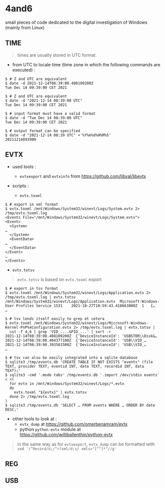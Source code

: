 # 4and6
small pieces of code dedicated to the digital investigation of Windows (mainly from Linux)


## TIME

> times are usually stored in UTC format.

- from UTC to locale time (time zone in which the following commands are executed) :

```console
$ # Z and UTC are equivalent
$ date -d 2021-12-14T08:39:00.408109200Z
Tue Dec 14 09:39:00 CET 2021

$ # Z and UTC are equivalent
$ date -d "2021-12-14 08:39:00 UTC"
Tue Dec 14 09:39:00 CET 2021

$ # input format must have a valid format
$ date -d "Tue Dec 14 08:39:00 UTC"
Tue Dec 14 09:39:00 CET 2021

$ # output format can be specified
$ date -d "2021-12-14 08:39 UTC" +'%Y%m%d%H%M%S'
20211214093900
```


## EVTX

- used tools :
  - `evtxexport` and `evtxinfo` from https://github.com/libyal/libevtx

- scripts :
  - `evtx.toxml`

```console
$ # export in xml format
$ evtx.toxml /mnt/Windows/System32/winevt/Logs/System.evtx 2> /tmp/evtx.toxml.log
<Events File="/mnt/Windows/System32/winevt/Logs/System.evtx">
<Event>
  <System>
…
  </System>
  <EventData>
…
  </EventData>
</Event>
…
</Events>
```

  - `evtx.totsv`

> `evtx.totsv` is based on `evtx.toxml` export

```console
$ # export in tsv format
$ evtx.toxml /mnt/Windows/System32/winevt/Logs/Application.evtx 2> /tmp/evtx.toxml.log | evtx.totsv
/mnt/Windows/System32/winevt/Logs/Application.evtx	Microsoft-Windows-User Profiles Service	1531	2021-10-27T10:59:43.418663000Z	1	{…
…

$ # tsv lends itself easily to grep et cetera
$ evtx.toxml /mnt/Windows/System32/winevt/Logs/Microsoft-Windows-Kernel-PnP%4Configuration.evtx 2> /tmp/evtx.toxml.log | evtx.totsv |
  cut -f 4,6 | grep 'VID_....&PID_...' | sort -r
2021-12-14T08:39:00.408109200Z	{'DeviceInstanceId': 'USBSTOR\\Disk&…
2021-12-14T08:39:00.404377100Z	{'DeviceInstanceId': 'USB\\VID_…
2021-12-14T08:39:00.393581500Z	{'DeviceInstanceId': 'USB\\VID_…
…

$ # tsv can also be easily integrated into a sqlite database
$ sqlite3 /tmp/events.db 'CREATE TABLE IF NOT EXISTS "events" (file TEXT, provider TEXT, eventid INT, date TEXT, recordid INT, data TEXT);'
$ sqlite3 -cmd '.mode tabs' /tmp/events.db '.import /dev/stdin events' < <(
  for evtx in /mnt/Windows/System32/winevt/Logs/*.evtx
  do
    evtx.toxml "${evtx}" | evtx.totsv
  done 2> /tmp/evtx.toxml.log
)
$ sqlite3 /tmp/events.db 'SELECT … FROM events WHERE … ORDER BY date DESC;'
```

- other tools to look at :
  - `evtx_dump` at https://github.com/omerbenamram/evtx
  - python `python-evtx` module at https://github.com/williballenthin/python-evtx

> in the same way as for `evtxexport`, `evtx_dump` can be formatted with `sed '/^Record/d;/^<?xml/d;s/ xmls="[^"]*"//g'`

## REG


## USB
